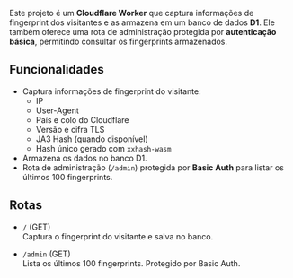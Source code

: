 Este projeto é um **Cloudflare Worker** que captura informações de fingerprint dos visitantes e as armazena em um banco de dados **D1**. Ele também oferece uma rota de administração protegida por **autenticação básica**, permitindo consultar os fingerprints armazenados.

## Funcionalidades

- Captura informações de fingerprint do visitante:
  - IP
  - User-Agent
  - País e colo do Cloudflare
  - Versão e cifra TLS
  - JA3 Hash (quando disponível)
  - Hash único gerado com `xxhash-wasm`
- Armazena os dados no banco D1.
- Rota de administração (`/admin`) protegida por **Basic Auth** para listar os últimos 100 fingerprints.

## Rotas

- `/` (GET)  
  Captura o fingerprint do visitante e salva no banco.

- `/admin` (GET)  
  Lista os últimos 100 fingerprints. Protegido por Basic Auth.
